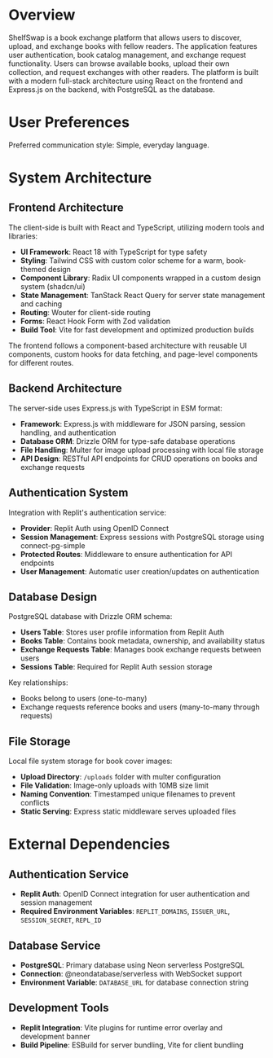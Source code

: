 # Overview

ShelfSwap is a book exchange platform that allows users to discover, upload, and exchange books with fellow readers. The application features user authentication, book catalog management, and exchange request functionality. Users can browse available books, upload their own collection, and request exchanges with other readers. The platform is built with a modern full-stack architecture using React on the frontend and Express.js on the backend, with PostgreSQL as the database.

# User Preferences

Preferred communication style: Simple, everyday language.

# System Architecture

## Frontend Architecture
The client-side is built with React and TypeScript, utilizing modern tools and libraries:
- **UI Framework**: React 18 with TypeScript for type safety
- **Styling**: Tailwind CSS with custom color scheme for a warm, book-themed design
- **Component Library**: Radix UI components wrapped in a custom design system (shadcn/ui)
- **State Management**: TanStack React Query for server state management and caching
- **Routing**: Wouter for client-side routing
- **Forms**: React Hook Form with Zod validation
- **Build Tool**: Vite for fast development and optimized production builds

The frontend follows a component-based architecture with reusable UI components, custom hooks for data fetching, and page-level components for different routes.

## Backend Architecture
The server-side uses Express.js with TypeScript in ESM format:
- **Framework**: Express.js with middleware for JSON parsing, session handling, and authentication
- **Database ORM**: Drizzle ORM for type-safe database operations
- **File Handling**: Multer for image upload processing with local file storage
- **API Design**: RESTful API endpoints for CRUD operations on books and exchange requests

## Authentication System
Integration with Replit's authentication service:
- **Provider**: Replit Auth using OpenID Connect
- **Session Management**: Express sessions with PostgreSQL storage using connect-pg-simple
- **Protected Routes**: Middleware to ensure authentication for API endpoints
- **User Management**: Automatic user creation/updates on authentication

## Database Design
PostgreSQL database with Drizzle ORM schema:
- **Users Table**: Stores user profile information from Replit Auth
- **Books Table**: Contains book metadata, ownership, and availability status
- **Exchange Requests Table**: Manages book exchange requests between users
- **Sessions Table**: Required for Replit Auth session storage

Key relationships:
- Books belong to users (one-to-many)
- Exchange requests reference books and users (many-to-many through requests)

## File Storage
Local file system storage for book cover images:
- **Upload Directory**: `/uploads` folder with multer configuration
- **File Validation**: Image-only uploads with 10MB size limit
- **Naming Convention**: Timestamped unique filenames to prevent conflicts
- **Static Serving**: Express static middleware serves uploaded files

# External Dependencies

## Authentication Service
- **Replit Auth**: OpenID Connect integration for user authentication and session management
- **Required Environment Variables**: `REPLIT_DOMAINS`, `ISSUER_URL`, `SESSION_SECRET`, `REPL_ID`

## Database Service
- **PostgreSQL**: Primary database using Neon serverless PostgreSQL
- **Connection**: @neondatabase/serverless with WebSocket support
- **Environment Variable**: `DATABASE_URL` for database connection string

## Development Tools
- **Replit Integration**: Vite plugins for runtime error overlay and development banner
- **Build Pipeline**: ESBuild for server bundling, Vite for client bundling